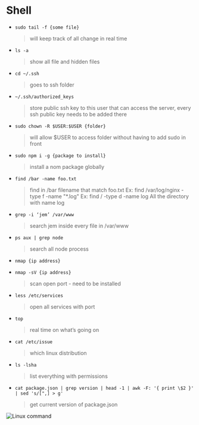 # Shell

- `sudo tail -f {some file}`

  > will keep track of all change in real time

- `ls -a`

  > show all file and hidden files

- `cd ~/.ssh`

  > goes to ssh folder

- `~/.ssh/authorized_keys`

  > store public ssh key to this user that can access the server, every ssh public key needs to be added there

- `sudo chown -R $USER:$USER {folder}`

  > will allow \$USER to access folder without having to add sudo in front

- `sudo npm i -g {package to install}`

  > install a nom package globally

- `find /bar -name foo.txt`

  > find in /bar filename that match foo.txt
  > Ex: find /var/log/nginx -type f -name "\*.log"
  > Ex: find / -type d -name log
  > All the directory with name log

- `grep -i ‘jem’ /var/www`

  > search jem inside every file in /var/www

- `ps aux | grep node`

  > search all node process

- `nmap {ip address}`
- `nmap -sV {ip address}`

  > scan open port - need to be installed

- `less /etc/services`

  > open all services with port

- `top`

  > real time on what’s going on

- `cat /etc/issue`

  > which linux distribution

- `ls -lsha`

  > list everything with permissions

- `cat package.json | grep version | head -1 | awk -F: '{ print \$2 }' | sed 's/[",] > g'`
  > get current version of package.json

![Linux command](https://i.redd.it/isnefnt32wn21.jpg)
